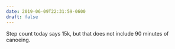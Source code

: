 ```yaml
---
date: 2019-06-09T22:31:59-0600
draft: false
---
```




Step count today says 15k, but that does not include 90 minutes of canoeing.



